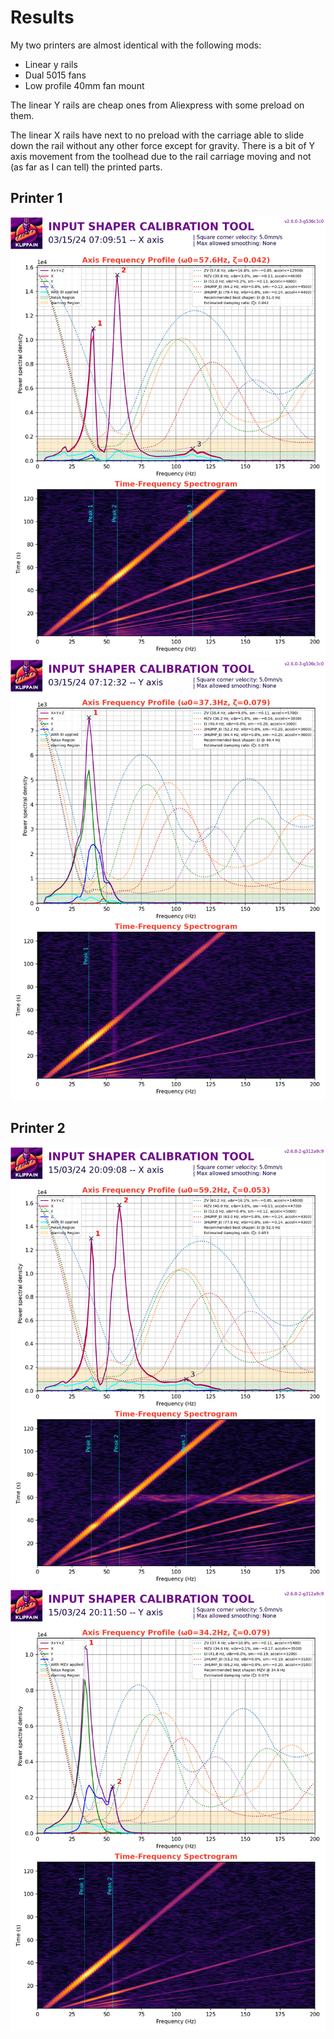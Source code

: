 # Results

My two printers are almost identical with the following mods:

- Linear y rails
- Dual 5015 fans
- Low profile 40mm fan mount

The linear Y rails are cheap ones from Aliexpress with some preload on them. 

The linear X rails have next to no preload with the carriage able to slide down the rail without any other force except for gravity. There is a bit of Y axis movement from the toolhead due to the rail carriage moving and not (as far as I can tell) the printed parts.

## Printer 1

![printer_1_x](assets/printer_1_resonances_X.png)
![printer_1_y](assets/printer_1_resonances_Y.png)

## Printer 2

![printer_2_x](assets/printer_2_resonances_X.png)
![printer_2_y](assets/printer_2_resonances_Y.png)
